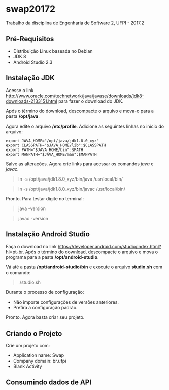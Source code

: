# swap20172
Trabalho da disciplina de Engenharia de Software 2, UFPI - 2017.2

## Pré-Requisitos

* Distribuição Linux baseada no Debian
* JDK 8
* Android Studio 2.3

## Instalação JDK

Acesse o link http://www.oracle.com/technetwork/java/javase/downloads/jdk8-downloads-2133151.html para fazer o download do JDK.

Após o término do download, descompacte o arquivo e mova-o para a pasta **/opt/java**.

Agora edite o arquivo **/etc/profile**. Adicione as seguintes linhas no início do arquivo:

~~~
export JAVA_HOME="/opt/java/jdk1.8.0_xyz"
export CLASSPATH="$JAVA_HOME/lib":$CLASSPATH
export PATH="$JAVA_HOME/bin":$PATH
export MANPATH="$JAVA_HOME/man":$MANPATH
~~~

Salve as alterações. Agora crie links para acessar os comandos *java* e *javac*.

> ln -s /opt/java/jdk1.8.0_xyz/bin/java /usr/local/bin/

> ln -s /opt/java/jdk1.8.0_xyz/bin/javac /usr/local/bin/

Pronto. Para testar digite no terminal:

> java -version

> javac -version

## Instalação Android Studio

Faça o download no link https://developer.android.com/studio/index.html?hl=pt-br. Após o término do download, descompacte o arquivo e mova o programa para a pasta **/opt/android-studio**.

Vá até a pasta **/opt/android-studio/bin** e execute o arquivo **studio.sh** com o comando:

> ./studio.sh

Durante o processo de configuração:

* Não importe configurações de versões anteriores.
* Prefira a configuração padrão.

Pronto. Agora basta criar seu projeto.

## Criando o Projeto

Crie um projeto com:

* Application name: Swap
* Company domain: br.ufpi
* Blank Activity

## Consumindo dados de API


